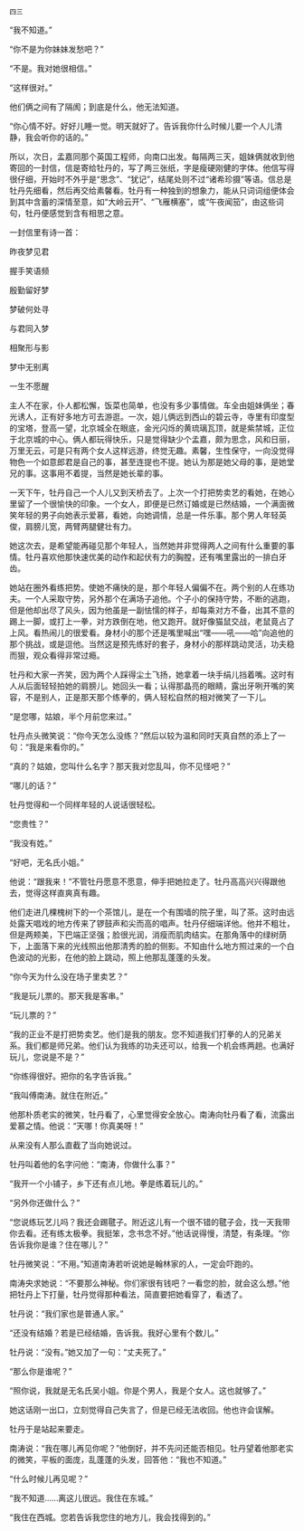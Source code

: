     四三 

   “我不知道。”

   “你不是为你妹妹发愁吧？”

   “不是。我对她很相信。”

   “这样很对。”

   他们俩之间有了隔阂；到底是什么，他无法知道。

   “你心情不好。好好儿睡一觉。明天就好了。告诉我你什么时候儿要一个人儿清静，我会听你的话的。”

   所以，次日，孟嘉同那个英国工程师，向南口出发。每隔两三天，姐妹俩就收到他寄回的一封信，信是寄给牡丹的，写了两三张纸，字是瘦硬刚健的字体。他信写得很仔细，开始时不外乎是“思念”、“犹记”，结尾处则不过“诸希珍摄”等语。信总是牡丹先细看，然后再交给素馨看。牡丹有一种独到的想象力，能从只词词组便体会到其中含蓄的深情至意，如“大岭云开”、“飞雁横塞”，或“午夜闻笳”，由这些词句，牡丹便感觉到含有相思之意。

   一封信里有诗一首：

   昨夜梦见君

   握手笑语频

   殷勤留好梦

   梦破何处寻

   与君同入梦

   相聚形与影

   梦中无别离

   一生不愿醒

   主人不在家，仆人都松懈，饭菜也简单，也没有多少事情做。车全由姐妹俩坐；春光诱人，正有好多地方可去游逛。一次，姐儿俩远到西山的碧云寺，寺里有印度型的宝塔，登高一望，北京城全在眼底，金光闪烁的黄琉璃瓦顶，就是紫禁城，正位于北京城的中心。俩人都玩得快乐，只是觉得缺少个孟嘉，颇为思念，风和日丽，万里无云，可是只有两个女人这样远游，终觉无趣。素馨，生性保守，一向没觉得物色一个如意郎君是自己的事，甚至连提也不提。她认为那是她父母的事，是她堂兄的事。这事用不着提，当然是她长辈的事。

   一天下午，牡丹自己一个人儿又到天桥去了。上次一个打把势卖艺的看她，在她心里留了一个很愉快的印象。一个女人，即便是已然订婚或是已然结婚，一个满面微笑年轻的男子向她表示爱慕，看她，向她调情，总是一件乐事。那个男人年轻英俊，肩膀儿宽，两臂两腿健壮有力。

   她这次去，是希望能再碰见那个年轻人，当然她并非觉得两人之间有什么重要的事情。牡丹喜欢他那快速优美的动作和起伏有力的胸膛，还有嘴里露出的一排白牙齿。

   她站在圈外看练把势。使她不痛快的是，那个年轻人偏偏不在。两个别的人在练功夫。一个人采取守势，另外那个在满场子追他。个子小的保持守势，不断的逃跑，但是他却出尽了风头，因为他虽是一副怯懦的样子，却每乘对方不备，出其不意的踢上一脚，或打上一拳，对方跌倒在地，他又跑开。就好像猫鼠交战，老鼠竟占了上风。看热闹儿的很爱看。身材小的那个还是嘴里喊出“嘿——吼——哈”向追他的那个挑战，或是逗他。当然这是预先练好的套子，身材小的那样跳动灵活，功夫稳而狠，观众看得非常过瘾。

   牡丹和大家一齐笑，因为两个人踩得尘土飞扬，她拿着一块手绢儿挡着嘴。这时有人从后面轻轻拍她的肩膀儿。她回头一看；认得那晶亮的眼睛，露出牙咧开嘴的笑容，不是别人，正是那天那个练拳的，俩人轻松自然的相对微笑了一下儿。

   “是您哪，姑娘，半个月前您来过。”

   牡丹点头微笑说：“你今天怎么没练？”然后以较为温和同时天真自然的添上了一句：“我是来看你的。”

   “真的？姑娘，您叫什么名字？那天我对您乱叫，你不见怪吧？”

   “哪儿的话？”

   牡丹觉得和一个同样年轻的人说话很轻松。

   “您贵性？”

   “我没有姓。”

   “好吧，无名氏小姐。”

   他说：“跟我来！”不管牡丹愿意不愿意，伸手把她拉走了。牡丹高高兴兴得跟他去，觉得这样直爽真有趣。

   他们走进几棵槐树下的一个茶馆儿，是在一个有围墙的院子里，叫了茶。这时由远处露天唱戏的地方传来了锣鼓声和尖而高的唱声。牡丹仔细端详他。他并不粗壮，但是两颊美，下巴端正坚强；脸很光润，消瘦而肌肉结实。在那角落中的绿树荫下，上面落下来的光线照出他那清秀的脸的侧影。不知由什么地方照过来的一个白色波动的光影，在他的脸上跳动，照上他那乱蓬蓬的头发。

   “你今天为什么没在场子里卖艺？”

   “我是玩儿票的。那天我是客串。”

   “玩儿票的？”

   “我的正业不是打把势卖艺。他们是我的朋友。您不知道我们打拳的人的兄弟关系。我们都是师兄弟。他们认为我练的功夫还可以，给我一个机会练两趟。也满好玩儿，您说是不是？”

   “你练得很好。把你的名字告诉我。”

   “我叫傅南涛。就住在附近。”

   他那朴质老实的微笑，牡丹看了，心里觉得安全放心。南涛向牡丹看了看，流露出爱慕之情。他说：“天哪！你真美呀！”

   从来没有人那么直截了当向她说过。

   牡丹叫着他的名字问他：“南涛，你做什么事？”

   “我开一个小铺子，乡下还有点儿地。拳是练着玩儿的。”

   “另外你还做什么？”

   “您说练玩艺儿吗？我还会踢毽子。附近这儿有一个很不错的毽子会，找一天我带你去看。还有练太极拳。我挺笨，念书念不好。”他话说得慢，清楚，有条理。“你告诉我你是谁？住在哪儿？”

   牡丹微笑说：“不用。”知道南涛若听说她是翰林家的人，一定会吓跑的。

   南涛央求她说：“不要那么神秘。你们家很有钱吧？一看您的脸，就会这么想。”他把牡丹上下打量，牡丹觉得那种看法，简直要把她看穿了，看透了。

   牡丹说：“我们家也是普通人家。”

   “还没有结婚？若是已经结婚，告诉我。我好心里有个数儿。”

   牡丹说：“没有。”她又加了一句：“丈夫死了。”

   “那么你是谁呢？”

   “照你说，我就是无名氏吴小姐。你是个男人，我是个女人。这也就够了。”

   她这话刚一出口，立刻觉得自己失言了，但是已经无法收回。他也许会误解。

   牡丹于是站起来要走。

   南涛说：“我在哪儿再见你呢？”他倒好，并不先问还能否相见。牡丹望着他那老实的微笑，平板的面庞，乱蓬蓬的头发，回答他：“我也不知道。”

   “什么时候儿再见呢？”

   “我不知道……离这儿很远。我住在东城。”

   “我住在西城。您若告诉我您住的地方儿，我会找得到的。”

